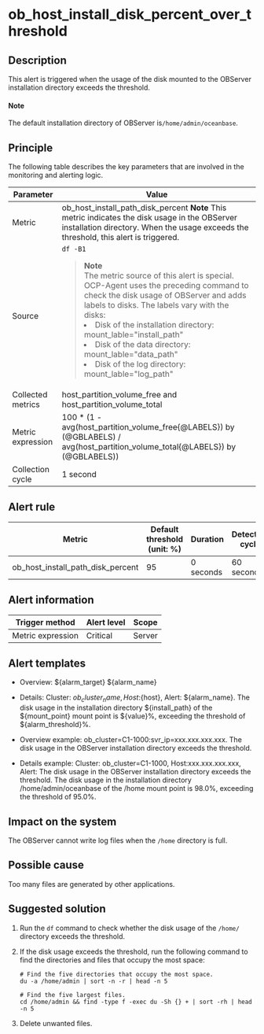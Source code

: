 ob_host_install_disk_percent_over_threshold
================================================================

Description
--------------------------------

This alert is triggered when the usage of the disk mounted to the OBServer installation directory exceeds the threshold.

  <main id="notice" type='explain'>
    <h4>Note</h4>
    <p>The default installation directory of OBServer is<code>/home/admin/oceanbase</code>.</p>
  </main>

Principle
------------------------------

The following table describes the key parameters that are involved in the monitoring and alerting logic.

|     Parameter     |                                                                                                                                                                                                                                                                                    Value                                                                                                                                                                                                                                                                                     |
|-------------------|------------------------------------------------------------------------------------------------------------------------------------------------------------------------------------------------------------------------------------------------------------------------------------------------------------------------------------------------------------------------------------------------------------------------------------------------------------------------------------------------------------------------------------------------------------------------------|
| Metric            | ob_host_install_path_disk_percent **Note**  This metric indicates the disk usage in the OBServer installation directory. When the usage exceeds the threshold, this alert is triggered.                                                                                                                                                                                                                                                                                                                                                      |
| Source            | ```df -B1```  <blockquote>**Note** <br> The metric source of this alert is special. OCP-Agent uses the preceding command to check the disk usage of OBServer and adds labels to disks. The labels vary with the disks: <li> Disk of the installation directory: mount_lable="install_path"  </li> <li> Disk of the data directory: mount_lable="data_path"  </li> <li> Disk of the log directory: mount_lable="log_path" </li> </blockquote>   |
| Collected metrics | host_partition_volume_free and host_partition_volume_total                                                                                                                                                                                                                                                                                                                                                                                                                                                                                                                   |
| Metric expression | 100 \* (1 - avg(host_partition_volume_free{@LABELS}) by (@GBLABELS) / avg(host_partition_volume_total{@LABELS}) by (@GBLABELS))                                                                                                                                                                                                                                                                                                                                                                                                                                              |
| Collection cycle  | 1 second                                                                                                                                                                                                                                                                                                                                                                                                                                                                                                                                                                     |

Alert rule
-------------------------------

|              Metric               | Default threshold (unit: %) | Duration  | Detection cycle | Time before clearance |
|-----------------------------------|-----------------------------|-----------|-----------------|-----------------------|
| ob_host_install_path_disk_percent | 95                          | 0 seconds | 60 seconds      | 5 minutes             |

Alert information
--------------------------------------

|  Trigger method   | Alert level | Scope  |
|-------------------|-------------|--------|
| Metric expression | Critical    | Server |

Alert templates
------------------------------------

* Overview: ${alarm_target} ${alarm_name}

* Details: Cluster: ${ob_cluster_name}, Host:${host}, Alert: ${alarm_name}. The disk usage in the installation directory ${install_path} of the ${mount_point} mount point is ${value}%, exceeding the threshold of ${alarm_threshold}%.

* Overview example: ob_cluster=C1-1000:svr_ip=xxx.xxx.xxx.xxx. The disk usage in the OBServer installation directory exceeds the threshold.

* Details example: Cluster: ob_cluster=C1-1000, Host:xxx.xxx.xxx.xxx, Alert: The disk usage in the OBServer installation directory exceeds the threshold. The disk usage in the installation directory /home/admin/oceanbase of the /home mount point is 98.0%, exceeding the threshold of 95.0%.

Impact on the system
-----------------------------------------

The OBServer cannot write log files when the `/home` directory is full.

Possible cause
-----------------------------------

Too many files are generated by other applications.

Suggested solution
---------------------------------------

1. Run the `df` command to check whether the disk usage of the `/home/` directory exceeds the threshold.

2. If the disk usage exceeds the threshold, run the following command to find the directories and files that occupy the most space:

   ```shell
   # Find the five directories that occupy the most space.
   du -a /home/admin | sort -n -r | head -n 5
   
   # Find the five largest files.
   cd /home/admin && find -type f -exec du -Sh {} + | sort -rh | head -n 5
   ```

3. Delete unwanted files.
